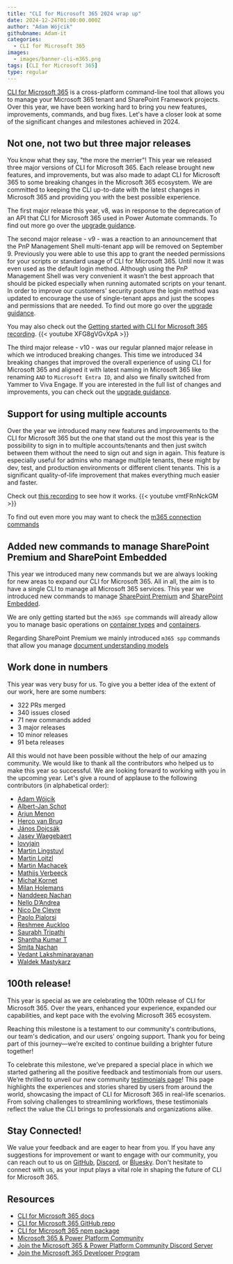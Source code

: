 ```yaml
---
title: "CLI for Microsoft 365 2024 wrap up"
date: 2024-12-24T01:00:00.000Z
author: "Adam Wójcik"
githubname: Adam-it
categories:
  - CLI for Microsoft 365
images:
  - images/banner-cli-m365.png
tags: [CLI for Microsoft 365]
type: regular
---
```


[CLI for Microsoft 365](https://aka.ms/cli-m365) is a cross-platform command-line tool that allows you to manage your Microsoft 365 tenant and SharePoint Framework projects. Over this year, we have been working hard to bring you new features, improvements, commands, and bug fixes. Let's have a closer look at some of the significant changes and milestones achieved in 2024.

## Not one, not two but three major releases

You know what they say, "the more the merrier"! This year we released three major versions of CLI for Microsoft 365. Each release brought new features, and improvements, but was also made to adapt CLI for Microsoft 365 to some breaking changes in the Microsoft 365 ecosystem. We are committed to keeping the CLI up-to-date with the latest changes in Microsoft 365 and providing you with the best possible experience.

The first major release this year, v8, was in response to the deprecation of an API that CLI for Microsoft 365 used in Power Automate commands. To find out more go over the [upgrade guidance](https://pnp.github.io/cli-microsoft365/v8-upgrade-guidance/).

The second major release - v9 - was a reaction to an announcement that the PnP Management Shell multi-tenant app will be removed on September 9. Previously you were able to use this app to grant the needed permissions for your scripts or standard usage of CLI for Microsoft 365. Until now it was even used as the default login method. Although using the PnP Management Shell was very convenient it wasn’t the best approach that should be picked especially when running automated scripts on your tenant. In order to improve our customers' security posture the login method was updated to encourage the use of single-tenant apps and just the scopes and permissions that are needed. To find out more go over the [upgrade guidance](https://pnp.github.io/cli-microsoft365/v9-upgrade-guidance).

You may also check out the [Getting started with CLI for Microsoft 365 recording](https://www.youtube.com/watch?v=XFG8gVGvXpA).
{{< youtube XFG8gVGvXpA >}}

The third major release - v10 - was our regular planned major release in which we introduced breaking changes. This time we introduced 34 breaking changes that improved the overall experience of using CLI for Microsoft 365 and aligned it with latest naming in Microsoft 365 like renaming `AAD` to `Microsoft Entra ID`, and also we finally switched from Yammer to Viva Engage.
If you are interested in the full list of changes and improvements, you can check out the [upgrade guidance](https://pnp.github.io/cli-microsoft365/v10-upgrade-guidance).

## Support for using multiple accounts

Over the year we introduced many new features and improvements to the CLI for Microsoft 365 but the one that stand out the most this year is the possibility to sign in to multiple accounts/tenants and then just switch between them without the need to sign out and sign in again. This feature is especially useful for admins who manage multiple tenants, these might by dev, test, and production environments or different client tenants. This is a significant quality-of-life improvement that makes everything much easier and faster.

Check out [this recording](https://www.youtube.com/watch?v=vmtFRnNckGM) to see how it works.
{{< youtube vmtFRnNckGM >}}

To find out even more you may want to check the [m365 connection commands](https://pnp.github.io/cli-microsoft365/cmd/connection/connection-list)

## Added new commands to manage SharePoint Premium and SharePoint Embedded

This year we introduced many new commands but we are always looking for new areas to expand our CLI for Microsoft 365. All in all, the aim is to have a single CLI to manage all Microsoft 365 services. This year we introduced new commands to manage [SharePoint Premium](https://adoption.microsoft.com/en-us/sharepoint-premium/start/) and [SharePoint Embedded](https://learn.microsoft.com/en-us/sharepoint/dev/embedded/overview).

We are only getting started but the `m365 spe` commands will already allow you to manage basic operations on [container types](https://pnp.github.io/cli-microsoft365/cmd/spe/containertype/containertype-add) and [containers](https://pnp.github.io/cli-microsoft365/cmd/spe/container/container-get).

Regarding SharePoint Premium we mainly introduced `m365 spp` commands that allow you manage [document understanding models](https://pnp.github.io/cli-microsoft365/cmd/spp/model/model-get)

## Work done in numbers

This year was very busy for us. To give you a better idea of the extent of our work, here are some numbers:

- 322 PRs merged
- 340 issues closed
- 71 new commands added
- 3 major releases
- 10 minor releases
- 91 beta releases

All this would not have been possible without the help of our amazing community. We would like to thank all the contributors who helped us to make this year so successful. We are looking forward to working with you in the upcoming year.
Let's give a round of applause to the following contributors (in alphabetical order):

- [Adam Wójcik](https://github.com/Adam-it)
- [Albert-Jan Schot](https://github.com/appieschot)
- [Arjun Menon](https://github.com/arjunumenon)
- [Herco van Brug](https://github.com/brugh)
- [János Dojcsák](https://github.com/dojcsakj)
- [Jasey Waegebaert](https://github.com/Jwaegebaert)
- [lovyjain](https://github.com/lovyjain)
- [Martin Lingstuyl](https://github.com/martinlingstuyl)
- [Martin Loitzl](https://github.com/mloitzl)
- [Martin Machacek](https://github.com/MartinM85)
- [Mathijs Verbeeck](https://github.com/MathijsVerbeeck)
- [Michał Kornet](https://github.com/mkm17)
- [Milan Holemans](https://github.com/milanholemans)
- [Nanddeep Nachan](https://github.com/nanddeepn)
- [Nello D’Andrea](https://github.com/ferrarirosso)
- [Nico De Cleyre](https://github.com/nicodecleyre)
- [Paolo Pialorsi](https://github.com/PaoloPia)
- [Reshmee Auckloo](https://github.com/reshmee011)
- [Saurabh Tripathi](https://github.com/Saurabh7019)
- [Shantha Kumar T](https://github.com/ktskumar)
- [Smita Nachan](https://github.com/SmitaNachan)
- [Vedant Lakshminarayanan](https://github.com/Vedu1996)
- [Waldek Mastykarz](https://github.com/waldekmastykarz)

## 100th release!

This year is special as we are celebrating the 100th release of CLI for Microsoft 365. Over the years, enhanced your experience, expanded our capabilities, and kept pace with the evolving Microsoft 365 ecosystem.

Reaching this milestone is a testament to our community's contributions, our team's dedication, and our users' ongoing support. Thank you for being part of this journey—we’re excited to continue building a brighter future together!

To celebrate this milestone, we’ve prepared a special place in which we started gathering all the positive feedback and testimonials from our users. We’re thrilled to unveil our new community [testimonials page](https://pnp.github.io/cli-microsoft365/testimonials)! This page highlights the experiences and stories shared by users from around the world, showcasing the impact of CLI for Microsoft 365 in real-life scenarios. From solving challenges to streamlining workflows, these testimonials reflect the value the CLI brings to professionals and organizations alike.

## Stay Connected!

We value your feedback and are eager to hear from you. If you have any suggestions for improvement or want to engage with our community, you can reach out to us on [GitHub](https://github.com/pnp/cli-microsoft365/issues), [Discord](https://aka.ms/cli-m365/discord), or [Bluesky](https://bsky.app/profile/climicrosoft365.bsky.social). Don't hesitate to connect with us, as your input plays a vital role in shaping the future of CLI for Microsoft 365.

## Resources

- [CLI for Microsoft 365 docs](https://pnp.github.io/cli-microsoft365/)
- [CLI for Microsoft 365 GitHub repo](https://github.com/pnp/cli-microsoft365)
- [CLI for Microsoft 365 npm package](https://www.npmjs.com/package/@pnp/cli-microsoft365?activeTab=readme)
- [Microsoft 365 & Power Platform Community](https://pnp.github.io/#home)
- [Join the Microsoft 365 & Power Platform Community Discord Server](https://aka.ms/cli-m365/discord)
- [Join the Microsoft 365 Developer Program]( https://developer.microsoft.com/en-us/microsoft-365/dev-program)
